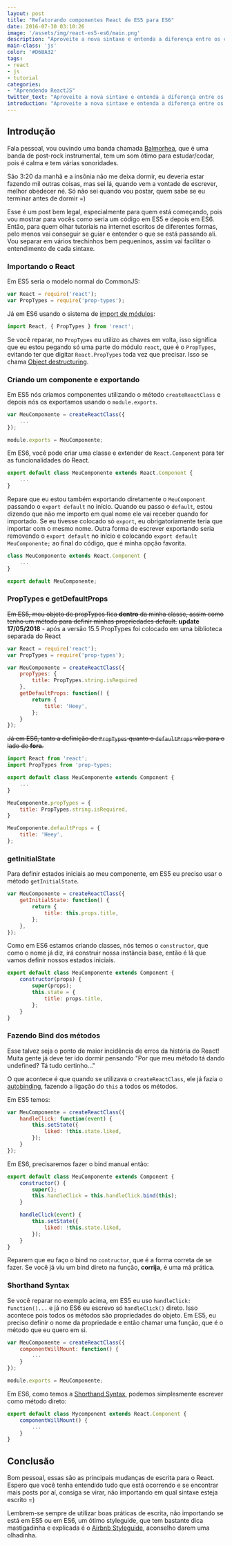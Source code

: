 ```yaml
---
layout: post
title: "Refatorando componentes React de ES5 para ES6"
date: 2016-07-30 03:10:26
image: '/assets/img/react-es5-es6/main.png'
description: "Aproveite a nova sintaxe e entenda a diferença entre os códigos."
main-class: 'js'
color: '#D6BA32'
tags:
- react
- js
- tutorial
categories:
- "Aprendendo ReactJS"
twitter_text: "Aproveite a nova sintaxe e entenda a diferença entre os códigos."
introduction: "Aproveite a nova sintaxe e entenda a diferença entre os códigos."
---
```


## Introdução

Fala pessoal, vou ouvindo uma banda chamada [Balmorhea](https://open.spotify.com/artist/1U0FaHAc4fcwQcYEJFgkm9), que é uma banda de post-rock instrumental, tem um som ótimo para estudar/codar, pois é calma e tem várias sonoridades.

São 3:20 da manhã e a insônia não me deixa dormir, eu deveria estar fazendo mil outras coisas, mas sei lá, quando vem a vontade de escrever, melhor obedecer né. Só não sei quando vou postar, quem sabe se eu terminar antes de dormir =)

Esse é um post bem legal, especialmente para quem está começando, pois vou mostrar para vocês como seria um código em ES5 e depois em ES6. Então, para quem olhar tutoriais na internet escritos de diferentes formas, pelo menos vai conseguir se guiar e entender o que se está passando ali. Vou separar em vários trechinhos bem pequeninos, assim vai facilitar o entendimento de cada sintaxe.

### Importando o React

Em ES5 seria o modelo normal do CommonJS:

```js
var React = require('react');
var PropTypes = require('prop-types');
```

Já em ES6 usando o sistema de [import de módulos](https://developer.mozilla.org/pt-BR/docs/Web/JavaScript/Reference/Statements/import):

```js
import React, { PropTypes } from 'react';
```

Se você reparar, no `PropTypes` eu utilizo as chaves em volta, isso significa que eu estou pegando só uma parte do módulo `react`, que é o `PropTypes`, evitando ter que digitar `React.PropTypes` toda vez que precisar. Isso se chama [Object destructuring](https://developer.mozilla.org/pt-BR/docs/Web/JavaScript/Reference/Operators/Destructuring_assignment).

### Criando um componente e exportando

Em ES5 nós criamos componentes utilizando o método `createReactClass` e depois nós os exportamos usando o `module.exports`.

```js
var MeuComponente = createReactClass({
    ...
});

module.exports = MeuComponente;
```

Em ES6, você pode criar uma classe e extender de `React.Component` para ter as funcionalidades do React.

```js
export default class MeuComponente extends React.Component {
    ...
}
```

Repare que eu estou também exportando diretamente o `MeuComponent` passando o `export default` no início. Quando eu passo o `default`, estou dizendo que não me importo em qual nome ele vai receber quando for importado. Se eu tivesse colocado só `export`, eu obrigatoriamente teria que importar com o mesmo nome. Outra forma de escrever exportando seria removendo o `export default` no início e colocando `export default MeuComponente;` ao final do código, que é minha opção favorita.

```js
class MeuComponente extends React.Component {
    ...
}

export default MeuComponente;
```

### PropTypes e getDefaultProps

~~Em ES5, meu objeto de propTypes fica **dentro** da minha classe, assim como tenho um método para definir minhas propriedades default.~~
**update 17/05/2018** - após a versão 15.5 PropTypes foi colocado em uma biblioteca separada do React

```js
var React = require('react');
var PropTypes = require('prop-types');

var MeuComponente = createReactClass({
    propTypes: {
        title: PropTypes.string.isRequired
    },
    getDefaultProps: function() {
        return {
            title: 'Heey',
        };
    }
});
```

~~Já em ES6, tanto a definição de `PropTypes` quanto o `defaultProps` vão para o lado de **fora**.~~

```js
import React from 'react';
import PropTypes from 'prop-types;

export default class MeuComponente extends Component {
    ...
}

MeuComponente.propTypes = {
    title: PropTypes.string.isRequired,
}

MeuComponente.defaultProps = {
    title: 'Heey',
};
```

### getInitialState

Para definir estados iniciais ao meu componente, em ES5 eu preciso usar o método `getInitialState`.

```js
var MeuComponente = createReactClass({
    getInitialState: function() {
        return {
            title: this.props.title,
        };
    },
});
```

Como em ES6 estamos criando classes, nós temos o `constructor`, que como o nome já diz, irá construir nossa instância base, então é lá que vamos definir nossos estados iniciais.

```js
export default class MeuComponente extends Component {
    constructor(props) {
        super(props);
        this.state = {
            title: props.title,
        };
    }
}
```

### Fazendo Bind dos métodos

Esse talvez seja o ponto de maior incidência de erros da história do React! Muita gente já deve ter ido dormir pensando "Por que meu método tá dando undefined? Tá tudo certinho..."

O que acontece é que quando se utilizava o `createReactClass`, ele já fazia o [autobinding](https://facebook.github.io/react/blog/2015/01/27/react-v0.13.0-beta-1.html#autobinding), fazendo a ligação do `this` a todos os métodos.

Em ES5 temos:

```js
var MeuComponente = createReactClass({
    handleClick: function(event) {
        this.setState({
            liked: !this.state.liked,
        });
    }
});
```

Em ES6, precisaremos fazer o bind manual então:

```js
export default class MeuComponente extends Component {
    constructor() {
        super();
        this.handleClick = this.handleClick.bind(this);
    }

    handleClick(event) {
        this.setState({
            liked: !this.state.liked,
        });
    }
}
```

Reparem que eu faço o bind no `contructor`, que é a forma correta de se fazer. Se você já viu um bind direto na função, **corrija**, é uma má prática.

### Shorthand Syntax

Se você reparar no exemplo acima, em ES5 eu uso `handleClick: function()...` e já no ES6 eu escrevo só `handleClick()` direto. Isso acontece pois todos os métodos são propriedades do objeto. Em ES5, eu preciso definir o nome da propriedade e então chamar uma função, que é o método que eu quero em si.

```js
var MeuComponente = createReactClass({
    componentWillMount: function() {
        ...
    }
});

module.exports = MeuComponente;
```

Em ES6, como temos a [Shorthand Syntax](https://developer.mozilla.org/en-US/docs/Web/JavaScript/Reference/Functions/Method_definitions), podemos simplesmente escrever como método direto:

```js
export default class Mycomponent extends React.Component {
    componentWillMount() {
        ...
    }
}
```

## Conclusão

Bom pessoal, essas são as principais mudanças de escrita para o React. Espero que você tenha entendido tudo que está ocorrendo e se encontrar mais posts por aí, consiga se virar, não importando em qual sintaxe esteja escrito =)

Lembrem-se sempre de utilizar boas práticas de escrita, não importando se está em ES5 ou em ES6, um ótimo styleguide, que tem bastante dica mastigadinha e explicada é o [Airbnb Styleguide](https://github.com/airbnb/javascript/tree/master/react), aconselho darem uma olhadinha.
